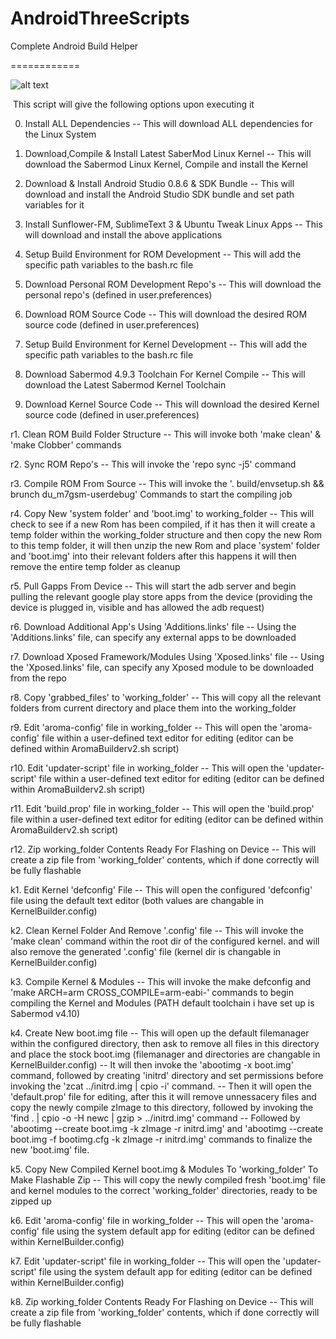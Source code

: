 AndroidThreeScripts
===================

Complete Android Build Helper

============

<img src="https://dl.dropboxusercontent.com/u/18271886/AndroidThreeScripts/AndroidThreeScripts.png" alt="alt text" title="Title" />

 This script will give the following options upon executing it

0. Install ALL Dependencies
-- This will download ALL dependencies for the Linux System 

1. Download,Compile & Install Latest SaberMod Linux Kernel
-- This will download the Sabermod Linux Kernel, Compile and install the Kernel

2. Download & Install Android Studio 0.8.6 & SDK Bundle
-- This will download and install the Android Studio SDK bundle and set path variables for it

3. Install Sunflower-FM, SublimeText 3 & Ubuntu Tweak Linux Apps
-- This will download and install the above applications

4. Setup Build Environment for ROM Development
-- This will add the specific path variables to the bash.rc file

5. Download Personal ROM Development Repo's
-- This will download the personal repo's (defined in user.preferences)

6. Download ROM Source Code
-- This will download the desired ROM source code (defined in user.preferences)

7. Setup Build Environment for Kernel Development
-- This will add the specific path variables to the bash.rc file

8. Download Sabermod 4.9.3 Toolchain For Kernel Compile
-- This will download the Latest Sabermod Kernel Toolchain 

9. Download Kernel Source Code
-- This will download the desired Kernel source code (defined in user.preferences)

r1. Clean ROM Build Folder Structure
 -- This will invoke both 'make clean' & 'make Clobber' commands
 
r2. Sync ROM Repo's
 -- This will invoke the 'repo sync -j5' command
 
r3. Compile ROM From Source
 -- This will invoke the '. build/envsetup.sh && brunch du_m7gsm-userdebug' Commands to start the compiling job
 
r4. Copy New 'system folder' and 'boot.img' to working_folder
 -- This will check to see if a new Rom has been compiled, if it has then it will create a temp folder within the working_folder structure
 and then copy the new Rom to this temp folder, it will then unzip the new Rom and place 'system' folder and 'boot.img' into their relevant folders
 after this happens it will then remove the entire temp folder as cleanup
 
r5. Pull Gapps From Device
 -- This will start the adb server and begin pulling the relevant google play store apps from the device (providing the device is plugged in, visible and has allowed the adb request)

r6. Download Additional App's Using 'Additions.links' file
 -- Using the 'Additions.links' file, can specify any external apps to be downloaded

r7. Download Xposed Framework/Modules Using 'Xposed.links' file
 -- Using the 'Xposed.links' file, can specify any Xposed module to be downloaded from the repo

r8. Copy 'grabbed_files' to 'working_folder'
 -- This will copy all the relevant folders from current directory and place them into the working_folder
 
r9. Edit 'aroma-config' file in working_folder
 --  This will open the 'aroma-config' file within a user-defined text editor for editing (editor can be defined within AromaBuilderv2.sh script)

r10. Edit 'updater-script' file in working_folder
 --  This will open the 'updater-script' file within a user-defined text editor for editing (editor can be defined within AromaBuilderv2.sh script)
 
r11. Edit 'build.prop' file in working_folder
 --  This will open the 'build.prop' file within a user-defined text editor for editing (editor can be defined within AromaBuilderv2.sh script)
 
r12. Zip working_folder Contents Ready For Flashing on Device
 --  This will create a zip file from 'working_folder' contents, which if done correctly will be fully flashable

k1. Edit Kernel 'defconfig' File
 -- This will open the configured 'defconfig' file using the default text editor (both values are changable in KernelBuilder.config) 

k2. Clean Kernel Folder And Remove '.config' file
 -- This will invoke the 'make clean' command within the root dir of the configured kernel. and will also remove the generated '.config' file (kernel dir is changable in KernelBuilder.config)

k3. Compile Kernel & Modules
 -- This will invoke the make defconfig and 'make ARCH=arm CROSS_COMPILE=arm-eabi-' commands to begin compiling the Kernel and Modules (PATH default toolchain i have set up is Sabermod v4.10)

k4. Create New boot.img file
 -- This will open up the default filemanager within the configured directory, then ask to remove all files in this directory and place the stock boot.img (filemanager and directories are changable in KernelBuilder.config)
 -- It will then invoke the 'abootimg -x boot.img' command, followed by creating 'initrd' directory and set permissions before invoking the 'zcat ../initrd.img | cpio -i' command.
 -- Then it will open the 'default.prop' file for editing, after this it will remove unnessacery files and copy the newly compile zImage to this directory, followed by invoking the 'find . | cpio -o -H newc | gzip > ../initrd.img' command
 -- Followed by 'abootimg --create boot.img -k zImage -r initrd.img' and 'abootimg --create boot.img -f bootimg.cfg -k zImage -r initrd.img' commands to finalize the new 'boot.img' file.
 
k5. Copy New Compiled Kernel boot.img & Modules To 'working_folder' To Make Flashable Zip
-- This will copy the newly compiled fresh 'boot.img' file and kernel modules to the correct 'working_folder' directories, ready to be zipped up 
 
k6. Edit 'aroma-config' file in working_folder
 --  This will open the 'aroma-config' file using the system default app for editing (editor can be defined within KernelBuilder.config)

k7. Edit 'updater-script' file in working_folder
 --  This will open the 'updater-script' file using the system default app for editing (editor can be defined within KernelBuilder.config)
 
k8. Zip working_folder Contents Ready For Flashing on Device
 --  This will create a zip file from 'working_folder' contents, which if done correctly will be fully flashable

